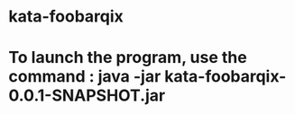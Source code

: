 # kata-foobarqix
# To launch the program, use the command : java -jar kata-foobarqix-0.0.1-SNAPSHOT.jar